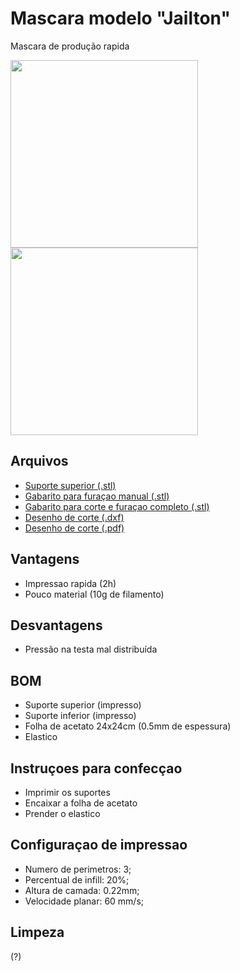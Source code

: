 # Mascara modelo "Jailton"
Mascara de produção rapida

<img src="https://github.com/TreshDe-UFSC/informacoes/blob/master/arquivos/manufatura/mascara_facil_jailton/jailton_lado.jpg" width="300"/> <img src="https://github.com/TreshDe-UFSC/informacoes/blob/master/arquivos/manufatura/mascara_facil_jailton/jailton_frente.jpg" width="300"/>

## Arquivos
- [Suporte superior (.stl)](MASCARA_JAILTON.STL)
- [Gabarito para furaçao manual (.stl)](Gabarito_somente_Furos.stl)
- [Gabarito para corte e furaçao completo (.stl)](gabarito_completo.stl)
- [Desenho de corte (.dxf)](CORTE_ACETATO_MASCARA_JAILTON.DXF)
- [Desenho de corte (.pdf)](CORTE_ACETATO_MASCARA_JAILTON.PDF)

## Vantagens
- Impressao rapida (2h)
- Pouco material (10g de filamento)

## Desvantagens
- Pressão na testa mal distribuída

## BOM
- Suporte superior (impresso)
- Suporte inferior (impresso)
- Folha de acetato 24x24cm (0.5mm de espessura)
- Elastico

## Instruçoes para confecçao

- Imprimir os suportes
- Encaixar a folha de acetato
- Prender o elastico

## Configuraçao de impressao
- Numero de perimetros: 3;
- Percentual de infill: 20%;
- Altura de camada: 0.22mm;
- Velocidade planar: 60 mm/s;

## Limpeza
(?)
